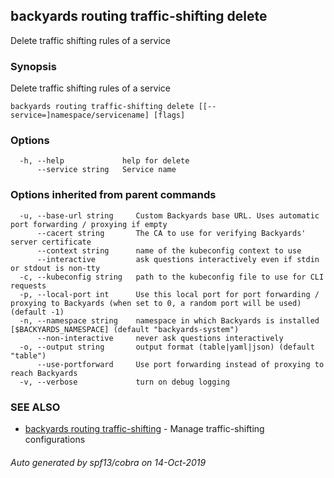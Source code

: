 ## backyards routing traffic-shifting delete

Delete traffic shifting rules of a service

### Synopsis

Delete traffic shifting rules of a service

```
backyards routing traffic-shifting delete [[--service=]namespace/servicename] [flags]
```

### Options

```
  -h, --help             help for delete
      --service string   Service name
```

### Options inherited from parent commands

```
  -u, --base-url string     Custom Backyards base URL. Uses automatic port forwarding / proxying if empty
      --cacert string       The CA to use for verifying Backyards' server certificate
      --context string      name of the kubeconfig context to use
      --interactive         ask questions interactively even if stdin or stdout is non-tty
  -c, --kubeconfig string   path to the kubeconfig file to use for CLI requests
  -p, --local-port int      Use this local port for port forwarding / proxying to Backyards (when set to 0, a random port will be used) (default -1)
  -n, --namespace string    namespace in which Backyards is installed [$BACKYARDS_NAMESPACE] (default "backyards-system")
      --non-interactive     never ask questions interactively
  -o, --output string       output format (table|yaml|json) (default "table")
      --use-portforward     Use port forwarding instead of proxying to reach Backyards
  -v, --verbose             turn on debug logging
```

### SEE ALSO

* [backyards routing traffic-shifting](backyards_routing_traffic-shifting.md)	 - Manage traffic-shifting configurations

###### Auto generated by spf13/cobra on 14-Oct-2019
